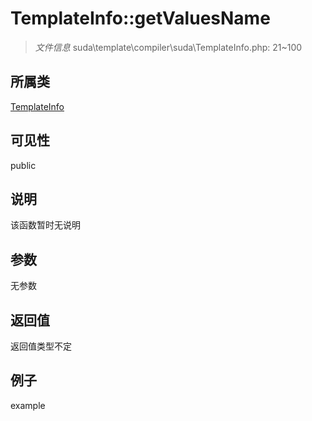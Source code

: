 # TemplateInfo::getValuesName



> *文件信息* suda\template\compiler\suda\TemplateInfo.php: 21~100

## 所属类 

[TemplateInfo](../TemplateInfo.md)

## 可见性

 public 

## 说明

该函数暂时无说明


## 参数


无参数


## 返回值

返回值类型不定


## 例子

example